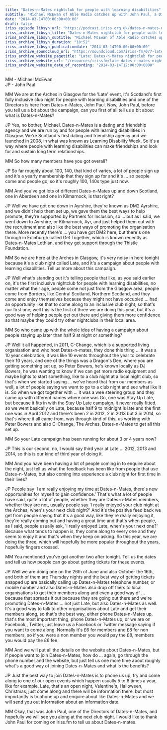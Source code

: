 ```yaml
---
title: "Dates-n-Mates nightclub for people with learning disabilities"
subtitle: "Michael McEwan of Able Radio catches up with John Paul, a Director of Dates-n-Mates, at the Arches to talk about Late, Scotland's first inclusive club night for people with learning disabilities."
date: "2014-03-14T00:00:00+00:00"
draft: false
iriss_episode_libsyn_url: "https://podcast.iriss.org.uk/dates-n-mates-nightclub-for-people-with-learning-disabilities-1"
iriss_archive_libsyn_title: "Dates-n-Mates nightclub for people with learning disabilities"
iriss_archive_libsyn_subtitle: "Michael McEwan of Able Radio catches up with John Paul, a Director of Dates-n-Mates, at the Arches to talk about Late, Scotland's first inclusive club night for people with learning disabilities."
iriss_archive_libsyn_duration: "10:52"
iriss_archive_libsyn_publicationdate: "2014-03-14T00:00:00+00:00"
iriss_archive_soundcloud_url: "https://soundcloud.com/iriss-fm/077-late-dates-n-mates-nightclub-for-people-with-learning-disabilities"
iriss_archive_website_pagetitle: "Late: Dates-n-Mates nightclub for people with learning disabilities"
iriss_archive_website_url: "/resources/irissfm/late-dates-n-mates-nightclub-people-learning-disabilities"
iriss_archive_website_date_of_recording: "2014-03-14T12:00:00+0000"
---
```

MM - Michael McEwan  
JP - John Paul

MM We are at the Arches in Glasgow for the 'Late' event, it's Scotland's first fully inclusive club night for people with learning disabilities and one of the Directors is here from Dates-n-Mates, John Paul. Now, John Paul, before you tell us a bit about the campaign, can you first of all tell us a bit about what is Dates-n-Mates?

JP Yes, no bother, Michael. Dates-n-Mates is a dating and friendship agency and we are run by and for people with learning disabilities in Glasgow. We're Scotland's first dating and friendship agency and we launched in 2008, in what was known as Learning Disability Week. So it's a way where people with learning disabilities can make friendships and look for and sustain long term relationships.

MM So how many members have you got overall?

JP So far roughly about 100, 140, that kind of varies, a lot of people sign up and it's a yearly membership that they sign up for and it's ... so people come and people go, so it's roughly 100, 140s type just now.

MM And you've got lots of different Dates-n-Mates up and down Scotland, one in Aberdeen and one in Kilmarnock, is that right?

JP Well we have got one down in Ayrshire, they're known as DM2 Ayrshire, and we didn't help them set up, we gave them the best ways to help promote, they're supported by Partners for Inclusion, so ... but as I said, we went down to Ayrshire, or Kilmarnock, Ayr, and just helped them out with the recruitment and also like the best ways of promoting the organisation there. More recently there's ... you have got DM2 here, but there's one through in Edinburgh called Get Together, which is known recently as Dates-n-Mates Lothian, and they get support through the Thistle Foundation.

MM So we are here at the Arches in Glasgow, it's very noisy in here tonight because it's a club night called Late, and it's a campaign about people with learning disabilities. Tell us more about this campaign.

JP Well what's standing out it's telling people that like, as you said earlier on, it's the first inclusive nightclub for people with learning disabilities, no matter what their age, people come not just from the Glasgow area, people come from Borders, like Central Scotland, Northern Scotland, and they come and enjoy themselves because they might not have occupied ... had an opportunity like that to come along to an inclusive club night, so that's our first one, well this is the first of three we are doing this year, but it's a good way of helping people get out there and giving them more confidence so that maybe they could try other nightclubs in their local area.

MM So who came up with the whole idea of having a campaign about people staying up later than half 9 at night or something?

JP Well it all happened, in 2011, C-Change, which is a supported living organisation and who host Dates-n-mates, they done this thing ... it was a 10 year celebration, it was like 10 events throughout the year to celebrate their 10 years, and one of the things was a Dragon's Den, where you are getting something set up, so Peter Bowers, he's known locally as DJ Bowers, he was wanting to know if we can get more radio equipment and maybe lights to start something, like to a club night at a local night club, so that's when we started saying ... we've heard that from our members as well, a lot of people saying we want to go to a club night and see what like it is. So when we got together with ... it was a wee steering group and they came up with different names where one was Go, one was Stay Up Late, but because it fits in with the Stay Up Late campaign, it never really fitted, so we went basically on Late, because half 9 to midnight is late and the first one was in April 2012 and there's been 2 in 2012, 2 in 2013 but 3 in 2014, so that's where it all came from, was through kind of this, us working with Peter Bowers and also C-Change, The Arches, Dates-n-Mates to get all this set up.

MM So your Late campaign has been running for about 3 or 4 years now?

JP This is our second, no, I would say third year at Late ... 2012, 2013 and 2014, so this is our kind of third year of doing it.

MM And you have been having a lot of people coming in to enquire about the night, just tell us what the feedback has been like from people that use Dates-n-Mates, but also coming into experience a club night for first time in their lives?

JP People say 'I am really enjoying my time at Dates-n-Mates, there's new opportunities for myself to gain confidence.' That's what a lot of people have said, quite a lot of people, whether they are Dates-n-Mates members, whether they are not, usually people say 'I really enjoyed your club night at the Arches, when's your next club night?' And it's the positive feed back we get from people saying that it's a good way, like they're really enjoying it, they're really coming out and having a great time and that's when people, as I said, people usually ask, 'I really enjoyed Late, when's your next one?' Because what tends to happen is, they come along to every one and they seem to enjoy it and that's when they keep on asking. So this year, we are doing the three, which will hopefully be more popular throughout the years, hopefully fingers crossed.

MM You mentioned you've got another two after tonight. Tell us the dates and tell us how people can go about getting tickets for these events.

JP Well we are doing one on the 26th of June and also October the 16th, and both of them are Thursday nights and the best way of getting tickets snapped up are basically calling up Dates-n-Mates telephone number, or mobile number and also Dates-n-Mates also drop off fliers to local organisations to get their members along and even a good way of ... because that spreads it out because they are going out there and we're promoting Dates-n-Mates ... not just Late, but also Dates-n-Mates as well. It's a good way to talk to other organisations about Late and get their members along, so that's the best way, either phone Dates-n-Mates up, that's the most important thing, phone Dates-n-Mates up, or we are on Facebook,, Twitter, just leave us a Facebook or Twitter message saying if you want to come along. Normally it's £6 for members and £8 for non members, so if you were a non member you would pay the £8, members you would pay the £6 fee.

MM And we will put all the details on the website about Dates-n-Mates, but if people want to join Dates-n-Mates, how do ... again, go through the phone number and the website, but just tell us one more time about roughly what's a good way of joining Dates-n-Mates and what is the benefits?

JP Just the best way to join Dates-n-Mates is to phone us up, try and come along to one of our open events which happen usually 5 to 6 times a year, like for example, Late, that's an open night, Valentine's, Halloween, Christmas, just come along and there will be information there, but most importantly is to phone up and enquire about like Dates-n-Mates and we will send you out information about an information date.

MM Okay, that was John Paul, one of the Directors of Dates-n-Mates, and hopefully we will see you along at the next club night. I would like to thank John Paul for coming on Iriss.fm to tell us about Dates-n-mates.